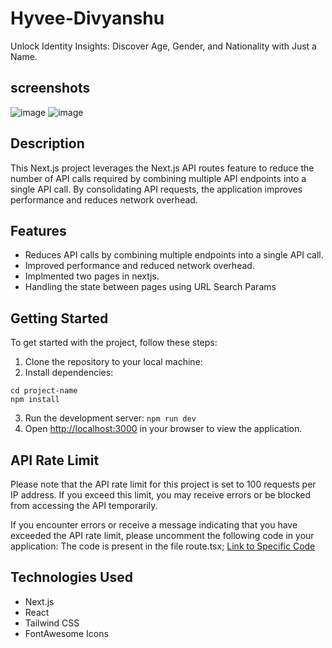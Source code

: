 # Hyvee-Divyanshu

Unlock Identity Insights: Discover Age, Gender, and Nationality with Just a Name.

## screenshots
![image](https://github.com/d2207-sahu/hyvee-divyanshu/assets/55633712/efbedaf2-b721-4b6c-96be-e7c9b44f4e96)
![image](https://github.com/d2207-sahu/hyvee-divyanshu/assets/55633712/b6c896ad-0bca-4024-874d-016fb3b09c66)


## Description

This Next.js project leverages the Next.js API routes feature to reduce the number of API calls required by combining multiple API endpoints into a single API call. By consolidating API requests, the application improves performance and reduces network overhead.

## Features

-   Reduces API calls by combining multiple endpoints into a single API call.
-   Improved performance and reduced network overhead.
-   Implmented two pages in nextjs.
-   Handling the state between pages using URL Search Params

## Getting Started

To get started with the project, follow these steps:

1. Clone the repository to your local machine:
2. Install dependencies:

```
cd project-name
npm install
```

3. Run the development server:
   `npm run dev`
4. Open [http://localhost:3000](http://localhost:3000) in your browser to view the application.

## API Rate Limit

Please note that the API rate limit for this project is set to 100 requests per IP address. If you exceed this limit, you may receive errors or be blocked from accessing the API temporarily.

If you encounter errors or receive a message indicating that you have exceeded the API rate limit, please uncomment the following code in your application:
The code is present in the file route.tsx;
[Link to Specific Code](https://github.com/d2207-sahu/hyvee-divyanshu/blob/616e45f9626df2571ca3b976f89e11af03f82209/app/api/profile/route.ts#L15)

## Technologies Used
-   Next.js
-   React
-   Tailwind CSS
-   FontAwesome Icons
